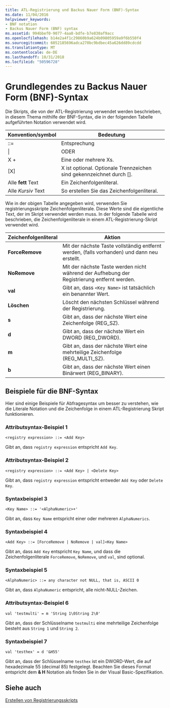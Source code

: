 ```yaml
---
title: ATL-Registrierung und Backus Nauer Form (BNF)-Syntax
ms.date: 11/04/2016
helpviewer_keywords:
- BNF notation
- Backus Nauer Form (BNF) syntax
ms.assetid: 994bbef0-9077-4aa8-bdfe-b7e830af9acc
ms.openlocfilehash: b14e2a4f1c29860b9a624b09805959a9f6b550f4
ms.sourcegitcommit: 6052185696adca270bc9bdbec45a626dd89cdcdd
ms.translationtype: MT
ms.contentlocale: de-DE
ms.lasthandoff: 10/31/2018
ms.locfileid: "50596728"
---
```

# <a name="understanding-backus-nauer-form-bnf-syntax"></a>Grundlegendes zu Backus Nauer Form (BNF)-Syntax

Die Skripts, die von der ATL-Registrierung verwendet werden beschrieben, in diesem Thema mithilfe der BNF-Syntax, die in der folgenden Tabelle aufgeführten Notation verwendet wird.

|Konvention/symbol|Bedeutung|
|------------------------|-------------|
|::=|Entsprechung|
|&#124;|ODER|
|X +|Eine oder mehrere Xs.|
|[X]|X ist optional. Optionale Trennzeichen sind gekennzeichnet durch \[].|
|Alle **fett** Text|Ein Zeichenfolgenliteral.|
|Alle *Kursiv* Text|So erstellen Sie das Zeichenfolgenliteral.|

Wie in der obigen Tabelle angegeben wird, verwenden Sie registrierungsskripte Zeichenfolgenliterale. Diese Werte sind die eigentliche Text, der im Skript verwendet werden muss. In der folgende Tabelle wird beschrieben, die Zeichenfolgenliterale in einem ATL-Registrierung-Skript verwendet wird.

|Zeichenfolgenliteral|Aktion|
|--------------------|------------|
|**ForceRemove**|Mit der nächste Taste vollständig entfernt werden, (falls vorhanden) und dann neu erstellt.|
|**NoRemove**|Mit der nächste Taste werden nicht während der Aufhebung der Registrierung entfernt werden.|
|**val**|Gibt an, dass `<Key Name>` ist tatsächlich ein benannter Wert.|
|**Löschen**|Löscht den nächsten Schlüssel während der Registrierung.|
|**s**|Gibt an, dass der nächste Wert eine Zeichenfolge (REG_SZ).|
|**d**|Gibt an, dass der nächste Wert ein DWORD (REG_DWORD).|
|**m**|Gibt an, dass der nächste Wert eine mehrteilige Zeichenfolge (REG_MULTI_SZ).|
|**b**|Gibt an, dass der nächste Wert einen Binärwert (REG_BINARY).|

## <a name="bnf-syntax-examples"></a>Beispiele für die BNF-Syntax

Hier sind einige Beispiele für Abfragesyntax um besser zu verstehen, wie die Literale Notation und die Zeichenfolge in einem ATL-Registrierung Skript funktionieren.

### <a name="syntax-example-1"></a>Attributsyntax-Beispiel 1

```
<registry expression> ::= <Add Key>
```

Gibt an, dass `registry expression` entspricht `Add Key`.

### <a name="syntax-example-2"></a>Attributsyntax-Beispiel 2

```
<registry expression> ::= <Add Key> | <Delete Key>
```

Gibt an, dass `registry expression` entspricht entweder `Add Key` oder `Delete Key`.

### <a name="syntax-example-3"></a>Syntaxbeispiel 3

```
<Key Name> ::= '<AlphaNumeric>+'
```

Gibt an, dass `Key Name` entspricht einer oder mehreren `AlphaNumerics`.

### <a name="syntax-example-4"></a>Syntaxbeispiel 4

```
<Add Key> ::= [ForceRemove | NoRemove | val]<Key Name>
```

Gibt an, dass `Add Key` entspricht `Key Name`, und dass die Zeichenfolgenliterale `ForceRemove`, `NoRemove`, und `val`, sind optional.

### <a name="syntax-example-5"></a>Syntaxbeispiel 5

```
<AlphaNumeric> ::= any character not NULL, that is, ASCII 0
```

Gibt an, dass `AlphaNumeric` entspricht, alle nicht-NULL-Zeichen.

### <a name="syntax-example-6"></a>Attributsyntax-Beispiel 6

```
val 'testmulti' = m 'String 1\0String 2\0'
```

Gibt an, dass der Schlüsselname `testmulti` eine mehrteilige Zeichenfolge besteht aus `String 1` und `String 2`.

### <a name="syntax-example-7"></a>Syntaxbeispiel 7

```
val 'testhex' = d '&H55'
```

Gibt an, dass der Schlüsselname `testhex` ist ein DWORD-Wert, die auf hexadezimale 55 (decimal 85) festgelegt. Beachten Sie dieses Format entspricht dem **& H** Notation als finden Sie in der Visual Basic-Spezifikation.

## <a name="see-also"></a>Siehe auch

[Erstellen von Registrierungsskripts](../atl/creating-registrar-scripts.md)

